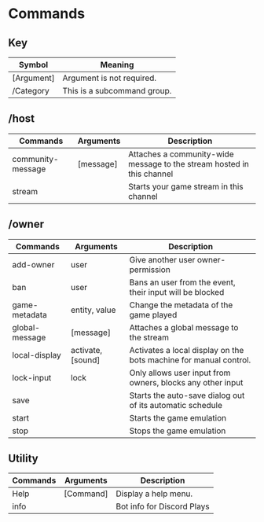 # Commands

## Key 
| Symbol      | Meaning                        |
|-------------|--------------------------------|
| [Argument]  | Argument is not required.      |
| /Category   | This is a subcommand group.    |

## /host
| Commands          | Arguments | Description                                                            |
|-------------------|-----------|------------------------------------------------------------------------|
| community-message | [message] | Attaches a community-wide message to the stream hosted in this channel |
| stream            |           | Starts your game stream in this channel                                |

## /owner
| Commands       | Arguments         | Description                                                       |
|----------------|-------------------|-------------------------------------------------------------------|
| add-owner      | user              | Give another user owner-permission                                |
| ban            | user              | Bans an user from the event, their input will be blocked          |
| game-metadata  | entity, value     | Change the metadata of the game played                            |
| global-message | [message]         | Attaches a global message to the stream                           |
| local-display  | activate, [sound] | Activates a local display on the bots machine for manual control. |
| lock-input     | lock              | Only allows user input from owners, blocks any other input        |
| save           |                   | Starts the auto-save dialog out of its automatic schedule         |
| start          |                   | Starts the game emulation                                         |
| stop           |                   | Stops the game emulation                                          |

## Utility
| Commands | Arguments | Description                |
|----------|-----------|----------------------------|
| Help     | [Command] | Display a help menu.       |
| info     |           | Bot info for Discord Plays |

